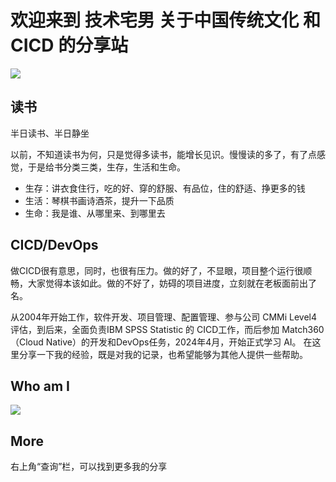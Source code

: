 # 欢迎来到 技术宅男 关于中国传统文化 和 CICD 的分享站




![](/experience/assets/images/如人饮水冷暖自知.png)



## 读书

半日读书、半日静坐

以前，不知道读书为何，只是觉得多读书，能增长见识。慢慢读的多了，有了点感觉，于是给书分类三类，生存，生活和生命。

* 生存：讲衣食住行，吃的好、穿的舒服、有品位，住的舒适、挣更多的钱
* 生活：琴棋书画诗酒茶，提升一下品质
* 生命：我是谁、从哪里来、到哪里去



## CICD/DevOps

做CICD很有意思，同时，也很有压力。做的好了，不显眼，项目整个运行很顺畅，大家觉得本该如此。做的不好了，妨碍的项目进度，立刻就在老板面前出了名。 


从2004年开始工作，软件开发、项目管理、配置管理、参与公司 CMMi Level4 评估，到后来，全面负责IBM SPSS Statistic 的 CICD工作，而后参加 Match360（Cloud Native）的开发和DevOps任务，2024年4月，开始正式学习 AI。 在这里分享一下我的经验，既是对我的记录，也希望能够为其他人提供一些帮助。


## Who am I

![](/experience/assets/images/2023-ShawnSang.png)



## More

右上角“查询”栏，可以找到更多我的分享